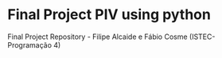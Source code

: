 # Final Project PIV using python
Final Project Repository - Filipe Alcaide e Fábio Cosme (ISTEC- Programação 4)
